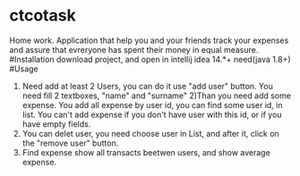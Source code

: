 # ctcotask
Home work. Application that help you and your friends track your expenses and assure that evreryone has spent their money in equal measure.
#Installation
download project, and open in intellij idea 14.*+ 
need(java 1.8+)
#Usage 
1) Need add at least 2 Users, you can do it use "add user" button. You need fill 2 textboxes, "name" and "surname"
2)Than you need add some expense. You add all expense by user id, you can find some user id, in list. You can't add expense if you don't have 
user with this id, or if you have empty fields. 
3) You can delet user, you need choose user in List, and after it, click on the "remove user" button.
4) Find expense show all transacts beetwen users, and show average expense.
